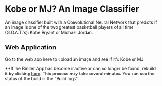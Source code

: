# Kobe or MJ? An Image Classifier
An image classifier built with a Convolutional Neural Network that predicts if an image is one of the two greatest basketball players of all time (G.O.A.T.'s): Kobe Bryant or Michael Jordan.

## Web Application
Go to the web app [here](https://hub-binder.mybinder.ovh/user/justintoribio-kobe-mj-classifier-en05zjst/voila/render/goat_classifier.ipynb?token=KhtgD7oeQn-Njb5ZI1qfQw) to upload an image and see if it's Kobe or MJ.

**If the Binder App has become inactive or can no longer be found, rebuild it by clicking [here](https://mybinder.org/v2/gh/JustinToribio/kobe-mj-classifier/master?urlpath=%2Fvoila%2Frender%2Fgoat_classifier.ipynb).  This process may take several minutes.  You can see the status of the build in the "Build logs".